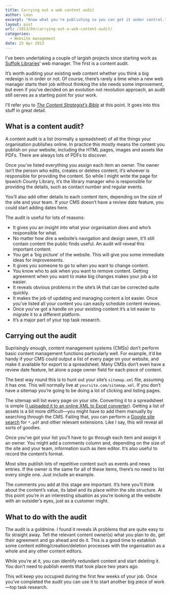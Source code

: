 ```yaml
---
title: Carrying out a web content audit
author: Leon
excerpt: "Know what you're publishing so you can get it under control."
layout: post
url: /2013/04/carrying-out-a-web-content-audit/
categories:
  - Website management
date: 25 Apr 2013
---
```

I&#8217;ve been undertaking a couple of largish projects since starting work as [Suffolk Libraries][1]&#8216; web manager. The first is a content audit.

It&#8217;s worth auditing your existing web content whether you think a big redesign is in order or not. Of course, there&#8217;s rarely a time when a new web manager starts their job without thinking the site needs some improvement, but even if you&#8217;ve decided on an evolution not revolution approach, an audit still serves as a starting point for your work.

I&#8217;ll refer you to <cite><a href="http://www.web-content-strategy.com/">The Content Strategist&#8217;s Bible</a></cite> at this point. It goes into this stuff in great detail.

## What is a content audit?

A content audit is a list (normally a spreadsheet) of all the things your organisation publishes online. In practice this mostly means the content you publish on your website, including the HTML pages, images and assets like PDFs. There are always lots of PDFs to discover.

Once you&#8217;ve listed everything you assign each item an owner. The owner isn&#8217;t the person who edits, creates or deletes content; it&#8217;s whoever is responsible for providing the content. So while I might write the page for Ipswich County Library, it&#8217;s the library manager who is responsible for providing the details, such as contact number and regular events.

You&#8217;ll also add other details to each content item, depending on the size of the site and your team. If your CMS doesn&#8217;t have a review date feature, you could start adding dates here.

The audit is useful for lots of reasons:

*   It gives you an insight into what your organisation does and who&#8217;s responsible for what.
*   No matter how dire a website&#8217;s navigation and design seem, it&#8217;ll still contain content the public finds useful. An audit will reveal this important content.
*   You get a ‘big picture’ of the website. This will give you some immediate ideas for improvements.
*   It gives you someone to go to when you want to change content.
*   You know who to ask when you want to remove content. Getting agreement when you want to make big changes makes your job a lot easier.
*   It reveals obvious problems in the site&#8217;s IA that can be corrected quite quickly.
*   It makes the job of updating and managing content a lot easier. Once you&#8217;ve listed all your content you can easily schedule content reviews.
*   Once you&#8217;ve got a handle on your existing content it&#8217;s a lot easier to migrate it to a different platform.
*   It&#8217;s a major part of your top task research.

## Carrying out the audit

Suprisingly enough, content management systems (CMSs) don&#8217;t perform basic content management functions particularly well. For example, it&#8217;d be handy if your CMS could output a list of every page on your website, and make it available for export to a spreadsheet. Many CMSs don&#8217;t even have a review date feature, let alone a page owner field for each piece of content.

The best way round this is to hunt out your site&#8217;s `sitemap.xml` file, assuming it has one. This will normally live at `yoursite.com/sitemap.xml`. If you don&#8217;t have a sitemap you&#8217;re going to be doing a lot of clicking and listing pages.

The sitemap will list every page on your site. Converting it to a spreadsheet is simple ([I uploaded it to an online XML to Excel converter][2]). Getting a list of assets is a bit more difficult—you might have to add them manually by searching through the CMS. Failing that, you can perform a [Google site search][3] for `*.pdf` and other relevant extensions. Like I say, this will reveal all sorts of goodies.

Once you&#8217;ve got your list you&#8217;ll have to go through each item and assign it an owner. You might add a comments column and, depending on the size of the site and your team, information such as item editor. It&#8217;s also useful to record the content&#8217;s format.

Most sites publish lots of repetitive content such as events and news entries. If the owner is the same for all of these items, there&#8217;s no need to list every single one. Just include an example.

The comments you add at this stage are important. It&#8217;s here you&#8217;ll think about the content&#8217;s value, its label and its place within the site structure. At this point you&#8217;re in an interesting situation as you&#8217;re looking at the website with an outsider&#8217;s eyes, just as a customer might.

## What to do with the audit

The audit is a goldmine. I found it reveals IA problems that are quite easy to fix straight away. Tell the relevant content owner(s) what you plan to do, get their agreement and go ahead and do it. This is a good time to establish some content editing/creation/deletion processes with the organisation as a whole and any other content editors.

While you&#8217;re at it, you can identify redundant content and start deleting it. You don&#8217;t need to publish events that took place two years ago.

This will keep you occupied during the first few weeks of your job. Once you&#8217;ve completed the audit you can use it to start another big piece of work—top task research.

 [1]: http://suffolklibraries.co.uk
 [2]: http://www.luxonsoftware.com/converter/xmltoexcel
 [3]: http://www.google.com/cse/sitesearch/create